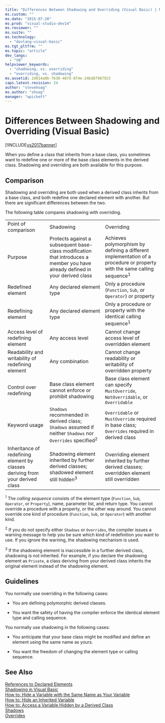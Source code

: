 ```yaml
---
title: "Differences Between Shadowing and Overriding (Visual Basic) | Microsoft Docs"
ms.custom: ""
ms.date: "2015-07-20"
ms.prod: "visual-studio-dev14"
ms.reviewer: ""
ms.suite: ""
ms.technology: 
  - "devlang-visual-basic"
ms.tgt_pltfrm: ""
ms.topic: "article"
dev_langs: 
  - "VB"
helpviewer_keywords: 
  - "shadowing, vs. overriding"
  - "overriding, vs. shadowing"
ms.assetid: 2d014a0b-7630-407d-8f4e-24bd87987923
caps.latest.revision: 24
author: "stevehoag"
ms.author: "shoag"
manager: "wpickett"
---
```

# Differences Between Shadowing and Overriding (Visual Basic)
[!INCLUDE[vs2017banner](../../../../visual-basic/includes/vs2017banner.md)]

When you define a class that inherits from a base class, you sometimes want to redefine one or more of the base class elements in the derived class. Shadowing and overriding are both available for this purpose.  
  
## Comparison  
 Shadowing and overriding are both used when a derived class inherits from a base class, and both redefine one declared element with another. But there are significant differences between the two.  
  
 The following table compares shadowing with overriding.  
  
||||  
|-|-|-|  
|Point of comparison|Shadowing|Overriding|  
|Purpose|Protects against a subsequent base-class modification that introduces a member you have already defined in your derived class|Achieves polymorphism by defining a different implementation of a procedure or property with the same calling sequence<sup>1</sup>|  
|Redefined element|Any declared element type|Only a procedure (`Function`, `Sub`, or `Operator`) or property|  
|Redefining element|Any declared element type|Only a procedure or property with the identical calling sequence<sup>1</sup>|  
|Access level of redefining element|Any access level|Cannot change access level of overridden element|  
|Readability and writability of redefining element|Any combination|Cannot change readability or writability of overridden property|  
|Control over redefining|Base class element cannot enforce or prohibit shadowing|Base class element can specify `MustOverride`, `NotOverridable`, or `Overridable`|  
|Keyword usage|`Shadows` recommended in derived class; `Shadows` assumed if neither `Shadows` nor `Overrides` specified<sup>2</sup>|`Overridable` or `MustOverride` required in base class; `Overrides` required in derived class|  
|Inheritance of redefining element by classes deriving from your derived class|Shadowing element inherited by further derived classes; shadowed element still hidden<sup>3</sup>|Overriding element inherited by further derived classes; overridden element still overridden|  
  
 <sup>1</sup> The *calling sequence* consists of the element type (`Function`, `Sub`, `Operator`, or `Property`), name, parameter list, and return type. You cannot override a procedure with a property, or the other way around. You cannot override one kind of procedure (`Function`, `Sub`, or `Operator`) with another kind.  
  
 <sup>2</sup> If you do not specify either `Shadows` or `Overrides`, the compiler issues a warning message to help you be sure which kind of redefinition you want to use. If you ignore the warning, the shadowing mechanism is used.  
  
 <sup>3</sup> If the shadowing element is inaccessible in a further derived class, shadowing is not inherited. For example, if you declare the shadowing element as `Private`, a class deriving from your derived class inherits the original element instead of the shadowing element.  
  
## Guidelines  
 You normally use overriding in the following cases:  
  
-   You are defining polymorphic derived classes.  
  
-   You want the safety of having the compiler enforce the identical element type and calling sequence.  
  
 You normally use shadowing in the following cases:  
  
-   You anticipate that your base class might be modified and define an element using the same name as yours.  
  
-   You want the freedom of changing the element type or calling sequence.  
  
## See Also  
 [References to Declared Elements](../../../../visual-basic/programming-guide/language-features/declared-elements/references-to-declared-elements.md)   
 [Shadowing in Visual Basic](../../../../visual-basic/programming-guide/language-features/declared-elements/shadowing.md)   
 [How to: Hide a Variable with the Same Name as Your Variable](../../../../visual-basic/programming-guide/language-features/declared-elements/how-to-hide-a-variable-with-the-same-name-as-your-variable.md)   
 [How to: Hide an Inherited Variable](../../../../visual-basic/programming-guide/language-features/declared-elements/how-to-hide-an-inherited-variable.md)   
 [How to: Access a Variable Hidden by a Derived Class](../../../../visual-basic/programming-guide/language-features/declared-elements/how-to-access-a-variable-hidden-by-a-derived-class.md)   
 [Shadows](../../../../visual-basic/language-reference/modifiers/shadows.md)   
 [Overrides](../../../../visual-basic/language-reference/modifiers/overrides.md)